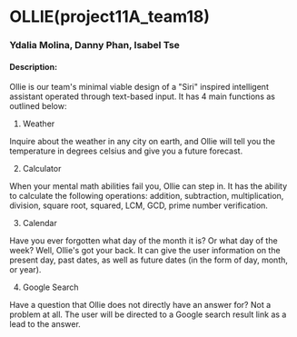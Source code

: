 # **OLLIE**(project11A_team18)

### Ydalia Molina, Danny Phan, Isabel Tse

#### **Description:**
Ollie is our team's minimal viable design of a "Siri" inspired intelligent assistant operated through text-based input. It has 4 main functions as outlined below:

1. Weather 

Inquire about the weather in any city on earth, and Ollie will tell you the temperature in degrees celsius and give you a future forecast. 

2. Calculator

When your mental math abilities fail you, Ollie can step in. It has the ability to calculate the following operations: addition, subtraction, multiplication, division, square root, squared, LCM, GCD, prime number verification.

3. Calendar

Have you ever forgotten what day of the month it is? Or what day of the week? Well, Ollie's got your back. It can give the user information on the present day, past dates, as well as future dates (in the form of day, month, or year). 

4. Google Search

Have a question that Ollie does not directly have an answer for? Not a problem at all. The user will be directed to a Google search result link as a lead to the answer. 
